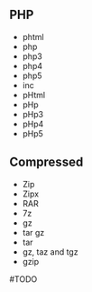 ## PHP
- phtml
- php
- php3
- php4
- php5
- inc  
- pHtml
- pHp
- pHp3
- pHp4
- pHp5

## Compressed
- Zip
- Zipx
- RAR
- 7z
- gz
- tar gz
- tar
- gz, taz and tgz
- gzip

#TODO